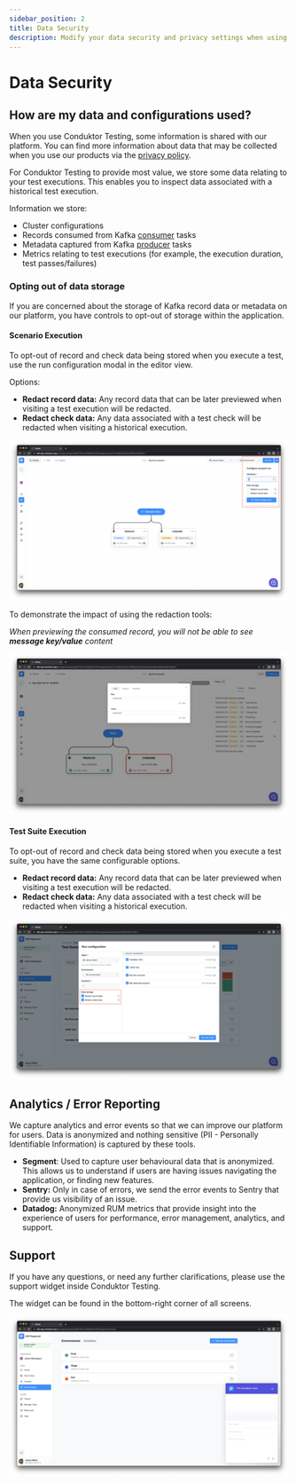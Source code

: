 ```yaml
---
sidebar_position: 2
title: Data Security
description: Modify your data security and privacy settings when using Conduktor testing.
---
```


# Data Security

## How are my data and configurations used?

When you use Conduktor Testing, some information is shared with our platform. You can find more information about data that may be collected when you use our products via the [privacy policy](https://www.conduktor.io/privacy-policy/).

For Conduktor Testing to provide most value, we store some data relating to your test executions. This enables you to inspect data associated with a historical test execution.&#x20;

Information we store:

- Cluster configurations
- Records consumed from Kafka [consumer](/platform/testing/features/building-tests/tasks/consumer-task/) tasks
- Metadata captured from Kafka [producer](/platform/testing/features/building-tests/tasks/producer-task/) tasks
- Metrics relating to test executions (for example, the execution duration, test passes/failures)

### Opting out of data storage

If you are concerned about the storage of Kafka record data or metadata on our platform, you have controls to opt-out of storage within the application.

#### Scenario Execution

To opt-out of record and check data being stored when you execute a test, use the run configuration modal in the editor view.

Options:

- **Redact record data:** Any record data that can be later previewed when visiting a test execution will be redacted.
- **Redact check data:** Any data associated with a test check will be redacted when visiting a historical execution.&#x20;

![](<../assets/image (96).png>)

To demonstrate the impact of using the redaction tools:

_When previewing the consumed record, you will not be able to see **message key/value** content_

![](<../assets/image (165).png>)

#### Test Suite Execution

To opt-out of record and check data being stored when you execute a test suite, you have the same configurable options.

- **Redact record data:** Any record data that can be later previewed when visiting a test execution will be redacted.
- **Redact check data:** Any data associated with a test check will be redacted when visiting a historical execution.&#x20;

![ ](<../assets/image (101).png>)

## Analytics / Error Reporting

We capture analytics and error events so that we can improve our platform for users. Data is anonymized and nothing sensitive (PII - Personally Identifiable Information) is captured by these tools.

- **Segment**: Used to capture user behavioural data that is anonymized. This allows us to understand if users are having issues navigating the application, or finding new features.
- **Sentry:** Only in case of errors, we send the error events to Sentry that provide us visibility of an issue.
- **Datadog:** Anonymized RUM metrics that provide insight into the experience of users for performance, error management, analytics, and support.&#x20;

## Support

If you have any questions, or need any further clarifications, please use the support widget inside Conduktor Testing.

The widget can be found in the bottom-right corner of all screens.

![](<../assets/image (103).png>)
